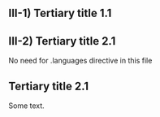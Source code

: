 ## III-1) Tertiary title 1.1<A id="a11"></A>

## III-2) Tertiary title 2.1<A id="a12"></A>

No need for .languages directive in this file

## Tertiary title 2.1

Some text.
